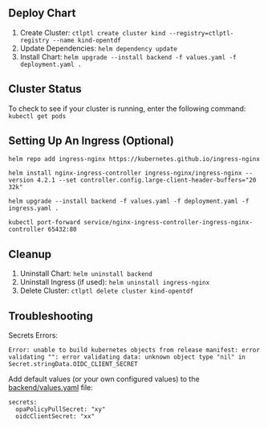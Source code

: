 
## Deploy Chart

1. Create Cluster: `ctlptl create cluster kind --registry=ctlptl-registry --name kind-opentdf`
2. Update Dependencies: `helm dependency update`
3. Install Chart: `helm upgrade --install backend -f values.yaml -f deployment.yaml .`

## Cluster Status 
  To check to see if your cluster is running, enter the following command:
  `kubectl get pods` 

## Setting Up An Ingress (Optional)
```
helm repo add ingress-nginx https://kubernetes.github.io/ingress-nginx

helm install nginx-ingress-controller ingress-nginx/ingress-nginx --version 4.2.1 --set controller.config.large-client-header-buffers="20 32k"

helm upgrade --install backend -f values.yaml -f deployment.yaml -f ingress.yaml .

kubectl port-forward service/nginx-ingress-controller-ingress-nginx-controller 65432:80
```

## Cleanup
1. Uninstall Chart: `helm uninstall backend`
2. Uninstall Ingress (if used): `helm uninstall ingress-nginx`
3. Delete Cluster: `ctlptl delete cluster kind-opentdf`

## Troubleshooting 
Secrets Errors:
```
Error: unable to build kubernetes objects from release manifest: error validating "": error validating data: unknown object type "nil" in Secret.stringData.OIDC_CLIENT_SECRET
```

Add default values (or your own configured values) to the [backend/values.yaml](https://github.com/opentdf/backend/blob/main/charts/backend/values.yaml#L42) file:
```
secrets:
  opaPolicyPullSecret: "xy"
  oidcClientSecret: "xx"
```
